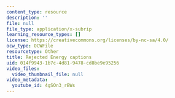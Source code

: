 ```yaml
---
content_type: resource
description: ''
file: null
file_type: application/x-subrip
learning_resource_types: []
license: https://creativecommons.org/licenses/by-nc-sa/4.0/
ocw_type: OCWFile
resourcetype: Other
title: Rejected Energy captions
uid: 014f9943-1b7c-4d81-9478-cd8be9e95256
video_files:
  video_thumbnail_file: null
video_metadata:
  youtube_id: 4gSOn3_rBWs
---
```

